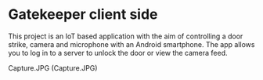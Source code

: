 # Gatekeeper client side

This project is an IoT based application with the aim of controlling a door strike, camera and microphone with an Android smartphone.
The app allows you to log in to a server to unlock the door or view the camera feed.

Capture.JPG
(Capture.JPG)
